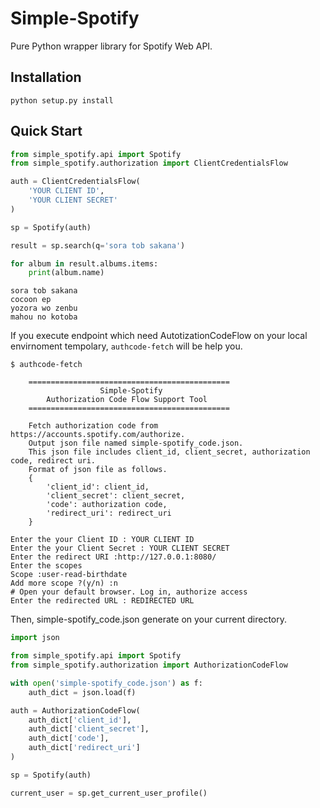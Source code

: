 # Simple-Spotify

Pure Python wrapper library for Spotify Web API.


## Installation

```
python setup.py install
```

## Quick Start

```python
from simple_spotify.api import Spotify
from simple_spotify.authorization import ClientCredentialsFlow

auth = ClientCredentialsFlow(
    'YOUR CLIENT ID',
    'YOUR CLIENT SECRET'
)

sp = Spotify(auth)

result = sp.search(q='sora tob sakana')

for album in result.albums.items:
    print(album.name)
```

```
sora tob sakana
cocoon ep
yozora wo zenbu
mahou no kotoba
```

If you execute endpoint which need AutotizationCodeFlow on your local envirnoment tempolary, 
`authcode-fetch` will be help you.

```
$ authcode-fetch

    =============================================
                    Simple-Spotify
        Authorization Code Flow Support Tool
    =============================================

    Fetch authorization code from https://accounts.spotify.com/authorize.
    Output json file named simple-spotify_code.json.
    This json file includes client_id, client_secret, authorization code, redirect uri.
    Format of json file as follows.
    {
        'client_id': client_id,
        'client_secret': client_secret,
        'code': authorization code,
        'redirect_uri': redirect_uri
    }

Enter the your Client ID : YOUR CLIENT ID
Enter the your Client Secret : YOUR CLIENT SECRET
Enter the redirect URI :http://127.0.0.1:8080/
Enter the scopes
Scope :user-read-birthdate
Add more scope ?(y/n) :n
# Open your default browser. Log in, authorize access
Enter the redirected URL : REDIRECTED URL
```

Then, simple-spotify_code.json generate on your current directory.

```python
import json

from simple_spotify.api import Spotify
from simple_spotify.authorization import AuthorizationCodeFlow

with open('simple-spotify_code.json') as f:
    auth_dict = json.load(f)

auth = AuthorizationCodeFlow(
    auth_dict['client_id'],
    auth_dict['client_secret'],
    auth_dict['code'],
    auth_dict['redirect_uri']
)

sp = Spotify(auth)

current_user = sp.get_current_user_profile()
```